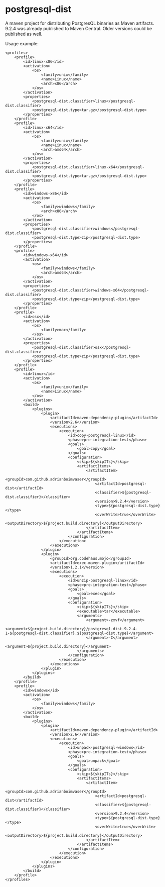 postgresql-dist
===============

A maven project for distributing PostgresQL binaries as Maven artifacts.
9.2.4 was already published to Maven Central.
Older versions could be published as well.

Usage example:

    <profiles>
		<profile>
			<id>linux-x86</id>
			<activation>
				<os>
					<family>unix</family>
					<name>Linux</name>
					<arch>x86</arch>
				</os>
			</activation>
			<properties>
				<postgresql-dist.classifier>linux</postgresql-dist.classifier>
				<postgresql-dist.type>tar.gz</postgresql-dist.type>
			</properties>
		</profile>
		<profile>
			<id>linux-x64</id>
			<activation>
				<os>
					<family>unix</family>
					<name>Linux</name>
					<arch>amd64</arch>
				</os>
			</activation>
			<properties>
				<postgresql-dist.classifier>linux-x64</postgresql-dist.classifier>
				<postgresql-dist.type>tar.gz</postgresql-dist.type>
			</properties>
		</profile>
		<profile>
			<id>windows-x86</id>
			<activation>
				<os>
					<family>windows</family>
					<arch>x86</arch>
				</os>
			</activation>
			<properties>
				<postgresql-dist.classifier>windows</postgresql-dist.classifier>
				<postgresql-dist.type>zip</postgresql-dist.type>
			</properties>
		</profile>
		<profile>
			<id>windows-x64</id>
			<activation>
				<os>
					<family>windows</family>
					<arch>amd64</arch>
				</os>
			</activation>
			<properties>
				<postgresql-dist.classifier>windows-x64</postgresql-dist.classifier>
				<postgresql-dist.type>zip</postgresql-dist.type>
			</properties>
		</profile>
		<profile>
			<id>osx</id>
			<activation>
				<os>
					<family>mac</family>
				</os>
			</activation>
			<properties>
				<postgresql-dist.classifier>osx</postgresql-dist.classifier>
				<postgresql-dist.type>zip</postgresql-dist.type>
			</properties>
		</profile>
		<profile>
			<id>linux</id>
			<activation>
				<os>
					<family>unix</family>
					<name>Linux</name>
				</os>
			</activation>
			<build>
				<plugins>
					<plugin>
						<artifactId>maven-dependency-plugin</artifactId>
						<version>2.6</version>
						<executions>
							<execution>
								<id>copy-postgresql-linux</id>
								<phase>pre-integration-test</phase>
								<goals>
									<goal>copy</goal>
								</goals>
								<configuration>
									<skip>${skipITs}</skip>
									<artifactItems>
										<artifactItem>
											<groupId>com.github.adrianboimvaser</groupId>
											<artifactId>postgresql-dist</artifactId>
											<classifier>${postgresql-dist.classifier}</classifier>
											<version>9.2.4</version>
											<type>${postgresql-dist.type}</type>
											<overWrite>true</overWrite>
											<outputDirectory>${project.build.directory}</outputDirectory>
										</artifactItem>
									</artifactItems>
								</configuration>
							</execution>
						</executions>
					</plugin>
					<plugin>
						<groupId>org.codehaus.mojo</groupId>
						<artifactId>exec-maven-plugin</artifactId>
						<version>1.2.1</version>
						<executions>
							<execution>
								<id>unzip-postgresql-linux</id>
								<phase>pre-integration-test</phase>
								<goals>
									<goal>exec</goal>
								</goals>
								<configuration>
									<skip>${skipITs}</skip>
									<executable>tar</executable>
									<arguments>
										<argument>-zxvf</argument>
										<argument>${project.build.directory}/postgresql-dist-9.2.4-1-${postgresql-dist.classifier}.${postgresql-dist.type}</argument>
										<argument>-C</argument>
										<argument>${project.build.directory}</argument>
									</arguments>
								</configuration>
							</execution>
						</executions>
					</plugin>
				</plugins>
			</build>
		</profile>
		<profile>
			<id>windows</id>
			<activation>
				<os>
					<family>windows</family>
				</os>
			</activation>
			<build>
				<plugins>
					<plugin>
						<artifactId>maven-dependency-plugin</artifactId>
						<version>2.6</version>
						<executions>
							<execution>
								<id>unpack-postgresql-windows</id>
								<phase>pre-integration-test</phase>
								<goals>
									<goal>unpack</goal>
								</goals>
								<configuration>
									<skip>${skipITs}</skip>
									<artifactItems>
										<artifactItem>
											<groupId>com.github.adrianboimvaser</groupId>
											<artifactId>postgresql-dist</artifactId>
											<classifier>${postgresql-dist.classifier}</classifier>
											<version>9.2.4</version>
											<type>${postgresql-dist.type}</type>
											<overWrite>true</overWrite>
											<outputDirectory>${project.build.directory}</outputDirectory>
										</artifactItem>
									</artifactItems>
								</configuration>
							</execution>
						</executions>
					</plugin>
				</plugins>
			</build>
		</profile>
	</profiles>
